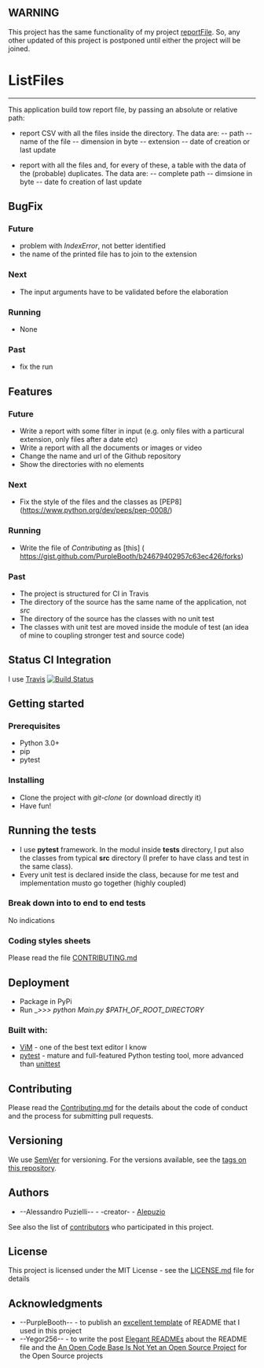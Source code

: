## WARNING

This project has the same functionality of my project [reportFile](https://github.com/alepuzio/reportFile).
So, any other updated of this project is postponed until either the project will be joined.


# ListFiles
--------
This application build tow report file, by passing an absolute or relative path:
- report CSV with all the files inside the directory. The data are: 
 -- path
 -- name of the file
 -- dimension in byte
 -- extension
 -- date of creation or last update

- report with all the files and, for every of these, a table with the data of the (probable) duplicates. The data are: 
-- complete path
-- dimsione in byte
-- date fo creation of last update

## BugFix

### Future
 - problem with _IndexError_, not better identified
 - the name of the printed file has to join to the extension

### Next
 - The input arguments have to be validated before the elaboration

### Running
 - None

### Past
 - fix the run

## Features

### Future
- Write a report with some filter in input (e.g. only files with a particural extension, only files after a date etc)
- Write a report with all the documents or images or video 
- Change the name and url of the Github repository
- Show the directories with no elements 

### Next
- Fix the style of the files and the classes as [PEP8] (https://www.python.org/dev/peps/pep-0008/)

### Running
- Write the file of _Contributing_ as [this] ( https://gist.github.com/PurpleBooth/b24679402957c63ec426/forks)

### Past
- The project is structured for CI in Travis
- The directory of the source has the same name of the application, not _src_
- The directory of the source has the classes with no unit test
- The classes with unit test are moved inside the module of test (an idea of mine to coupling stronger test and source code)


## Status CI Integration
 
 I use [Travis](https://travis-ci.org/)
 [![Build Status](https://travis-ci.org/alepuzio/listfiles.svg?branch=master)](https://travis-ci.org/alepuzio/list-files)

## Getting started

### Prerequisites

- Python 3.0+
- pip
- pytest 

### Installing

- Clone the project with _git-clone_ (or download directly it)
- Have fun!


## Running the tests

 - I use __pytest__ framework. In the modul inside __tests__ directory, I put also the classes from typical __src__ directory (I prefer to have class and test in the same class).
 - Every unit test is declared inside the class, because for me test and implementation musto go together (highly coupled)

### Break down into to end to end tests

No indications

	
### Coding styles sheets

Please read the file [CONTRIBUTING.md](http://github.com/alepuzio/listfiles/CONTRIBUTING.md)

## Deployment
 
 - Package in PyPi
 - Run    __>>> python Main.py $PATH_OF_ROOT_DIRECTORY_
 
### Built with:

- [ViM](http://www.vim.org) - one of the best text editor I know
- [pytest](https://pytest.org) - mature and full-featured Python testing tool, more advanced than [unittest](https://docs.python.org/3/library/unittest.html)

## Contributing

Please read the [Contributing.md](http://github.com/alepuzio/listfiles/CONTRIBUTING.md) for the details about the code of conduct and the process for submitting pull requests.

## Versioning

We use [SemVer](http://semver.org/) for versioning. For the versions available, see the [tags on this repository](https://github.com/your/project/tags). 

## Authors

- --Alessandro Puzielli-- - -creator- - [Alepuzio](https://github.com/alepuzio)

See also the list of [contributors](https://github.com/alepuzio/listfiles/contributors) who participated in this project.

## License

This project is licensed under the MIT License - see the [LICENSE.md](LICENSE.md) file for details

## Acknowledgments

- --PurpleBooth-- - to publish an [excellent template](https://gist.github.com/PurpleBooth/109311bb0361f32d87a2) of README that I used in this project 
- --Yegor256-- - to write the post [Elegant READMEs](https://www.yegor256.com/2019/04/23/elegant-readme.html) about the README file and the [An Open Code Base Is Not Yet an Open Source Project](https://www.yegor256.com/2018/05/08/open-source-attributes.html) for the Open Source projects

